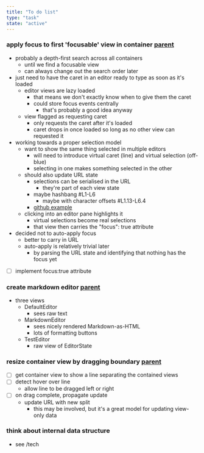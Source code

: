 ```yaml
---
title: "To do list"
type: "task"
state: "active"
---
```


### apply focus to first 'focusable' view in container [parent](user-story/user-can-view-a-thinkope)
+ probably a depth-first search across all containers
    + until we find a focusable view
    + can always change out the search order later
+ just need to have the caret in an editor ready to type as soon as it's loaded
    + editor views are lazy loaded
        + that means we don't exactly know when to give them the caret
        + could store focus events centrally
            + that's probably a good idea anyway
    + view flagged as requesting caret
        + only requests the caret after it's loaded
        + caret drops in once loaded so long as no other view can requested it
+ working towards a proper selection model
    + want to show the same thing selected in multiple editors
        + will need to introduce virtual caret (line) and virtual selection (off-blue)
        + selecting in one makes something selected in the other
    + should also update URL state
        + selections can be serialised in the URL
            + they're part of each view state
        + maybe hashbang #L1-L6
            + maybe with character offsets #L1.13-L6.4
        + [github example](https://github.com/aderaaij/react-redux-github-api-example/blob/master/src/constants/ActionTypes.js#L1-L6)
    + clicking into an editor pane highlights it
        + virtual selections become real selections
        + that view then carries the "focus": true attribute
+ decided not to auto-apply focus
    + better to carry in URL
    + auto-apply is relatively trivial later
        + by parsing the URL state and identifying that nothing has the focus yet
+ [ ] implement focus:true attribute

### create markdown editor [parent](user-story/user-can-view-a-thinkope)
+ three views
    + DefaultEditor
        + sees raw text
    + MarkdownEditor
        + sees nicely rendered Markdown-as-HTML
        + lots of formatting buttons
    + TestEditor
        + raw view of EditorState

### resize container view by dragging boundary [parent](user-story/user-can-view-a-thinkope)
+ [ ] get container view to show a line separating the contained views
+ [ ] detect hover over line
    + allow line to be dragged left or right
+ [ ] on drag complete, propagate update
    + update URL with new split
        + this may be involved, but it's a great model for updating view-only data

### think about internal data structure
+ see /tech
